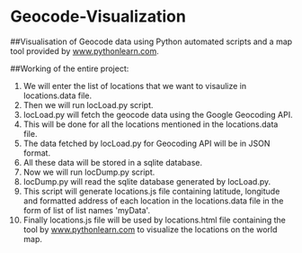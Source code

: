 # Geocode-Visualization

##Visualisation of Geocode data using Python automated scripts and a map tool provided by www.pythonlearn.com.

##Working of the entire project:
1. We will enter the list of locations that we want to visaulize in locations.data file.
2. Then we will run locLoad.py script.
  1. locLoad.py will fetch the geocode data using the Google Geocoding API.
  2. This will be done for all the locations mentioned in the locations.data file.
  3. The data fetched by locLoad.py for Geocoding API will be in JSON format.
  4. All these data will be stored in a sqlite database.
3. Now we will run locDump.py script.
  1. locDump.py will read the sqlite database generated by locLoad.py.
  2. This script will generate locations.js file containing latitude, longitude and formatted address of each location in the   locations.data file in the form of list of list names 'myData'.
4. Finally locations.js file will be used by locations.html file containing the tool by www.pythonlearn.com to visualize the locations on the world map.       
